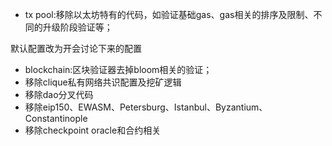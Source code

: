 - tx pool:移除以太坊特有的代码，如验证基础gas、gas相关的排序及限制、不同的升级阶段验证等；

默认配置改为开会讨论下来的配置

- blockchain:区块验证器去掉bloom相关的验证；
- 移除clique私有网络共识配置及挖矿逻辑
- 移除dao分叉代码
- 移除eip150、EWASM、Petersburg、Istanbul、Byzantium、Constantinople
- 移除checkpoint oracle和合约相关

